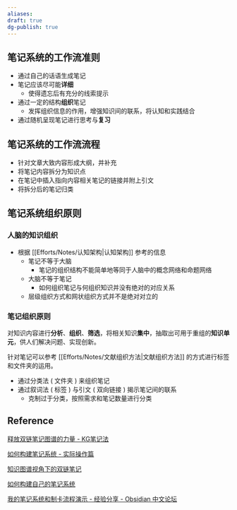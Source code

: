 ```yaml
---
aliases: 
draft: true
dg-publish: true
---
```


## 笔记系统的工作流准则

- 通过自己的话语生成笔记
- 笔记应该尽可能**详细**
	- 使得遗忘后有充分的线索提示
- 通过一定的结构**组织**笔记
	- 发挥组织信息的作用，增强知识间的联系，将认知和实践结合
- 通过随机呈现笔记进行思考与**复习**

## 笔记系统的工作流流程

- 针对文章大致内容形成大纲，并补充
- 将笔记内容拆分为知识点
- 在笔记中插入指向内容相关笔记的链接并附上引文
- 将拆分后的笔记归类

## 笔记系统组织原则

### 人脑的知识组织

- 根据 [[Efforts/Notes/认知架构\|认知架构]] 参考的信息
	- 笔记不等于大脑
		- 笔记的组织结构不能简单地等同于人脑中的概念网络和命题网络
	- 大脑不等于笔记
		- 如何组织笔记与何组织知识并没有绝对的对应关系
	- 层级组织方式和网状组织方式并不是绝对对立的

### 笔记组织原则

对知识内容进行**分析**、**组织**、**筛选**，将相关知识**集中**，抽取出可用于重组的**知识单元**，供人们解决问题、实现创新。

针对笔记可以参考 [[Efforts/Notes/文献组织方法\|文献组织方法]] 的方式进行标签和文件夹的运用。

- 通过分类法 ( 文件夹 ) 来组织笔记
- 通过叙词法 ( 标签 ) 与引文 ( 双向链接 ) 揭示笔记间的联系
	- 克制过于分类，按照需求和笔记数量进行分类

## Reference

[释放双链笔记图谱的力量 - KG笔记法](https://zhuanlan.zhihu.com/p/440115356)

[如何构建笔记系统 - 实际操作篇](https://zhuanlan.zhihu.com/p/353521308)

[知识图谱视角下的双链笔记](https://zhuanlan.zhihu.com/p/426795472)

[如何构建自己的笔记系统](https://www.zhihu.com/question/23427617/answer/1461195696)

[我的笔记系统和制卡流程演示 - 经验分享 - Obsidian 中文论坛](https://forum-zh.obsidian.md/t/topic/386)
